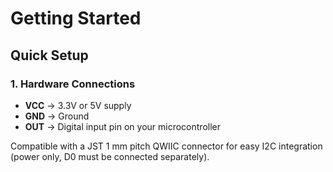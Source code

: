 # Getting Started

## Quick Setup

### 1. Hardware Connections

- **VCC** → 3.3V or 5V supply
- **GND** → Ground  
- **OUT** → Digital input pin on your microcontroller

Compatible with a JST 1 mm pitch QWIIC connector for easy I2C integration (power only, D0 must be connected separately).

